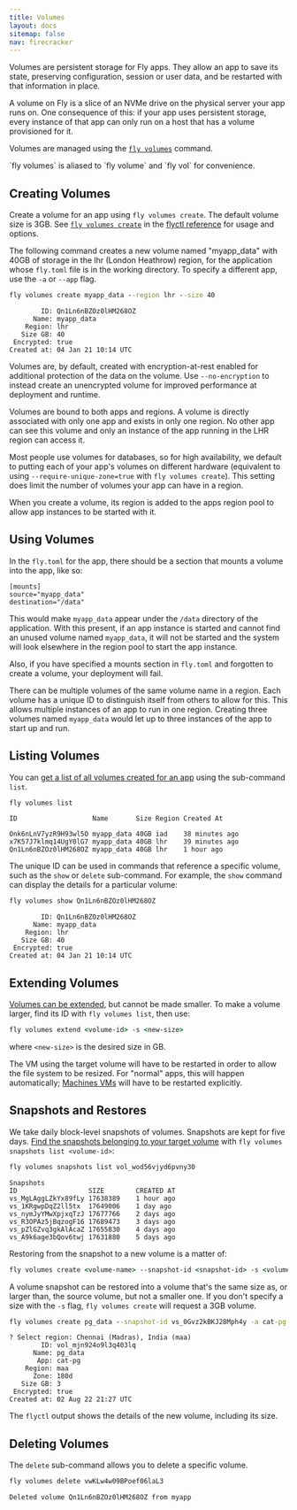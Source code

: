 ```yaml
---
title: Volumes
layout: docs
sitemap: false
nav: firecracker
---
```


Volumes are persistent storage for Fly apps. They allow an app to save its state, preserving configuration, session or user data, and be restarted with that information in place. 

A volume on Fly is a slice of an NVMe drive on the physical server your app runs on. One consequence of this: if your app uses persistent storage, every instance of that app can only run on a host that has a volume provisioned for it.

Volumes are managed using the [`fly volumes`](/docs/flyctl/volumes/) command. 

<div class="callout">`fly volumes` is aliased to `fly volume` and `fly vol` for convenience.</div>

## Creating Volumes

Create a volume for an app using `fly volumes create`. The default volume size is 3GB. See [`fly volumes create`](/docs/flyctl/volumes-create/) in the [flyctl reference](/docs/flyctl) for usage and options.

The following command creates a new volume named "myapp_data" with 40GB of storage in the lhr (London Heathrow) region, for the application whose `fly.toml` file is in the working directory. To specify a different app, use the `-a` or `--app` flag.

```cmd
fly volumes create myapp_data --region lhr --size 40
```
```out
        ID: Qn1Ln6nBZOz0lHM268OZ
      Name: myapp_data
    Region: lhr
   Size GB: 40
 Encrypted: true
Created at: 04 Jan 21 10:14 UTC
```

Volumes are, by default, created with encryption-at-rest enabled for additional protection of the data on the volume. Use `--no-encryption` to instead create an unencrypted volume for improved performance at deployment and runtime.

Volumes are bound to both apps and regions. A volume is directly associated with only one app and exists in only one region. No other app can see this volume and only an instance of the app running in the LHR region can access it.

Most people use volumes for databases, so for high availability, we default to putting each of your app's volumes on different hardware (equivalent to using `--require-unique-zone=true` with `fly volumes create`). This setting does limit the number of volumes your app can have in a region.

When you create a volume, its region is added to the apps region pool to allow app instances to be started with it.

## Using Volumes

In the `fly.toml` for the app, there should be a section that mounts a volume into the app, like so:

```
[mounts]
source="myapp_data"
destination="/data"
```

This would make `myapp_data` appear under the `/data` directory of the application. With this present, if an app instance is started and cannot find an unused volume named `myapp_data`, it will not be started and the system will look elsewhere in the region pool to start the app instance. 

Also, if you have specified a mounts section in `fly.toml` and forgotten to create a volume, your deployment will fail. 

There can be multiple volumes of the same volume name in a region. Each volume has a unique ID to distinguish itself from others to allow for this. This allows multiple instances of an app to run in one region. Creating three volumes named `myapp_data` would let up to three instances of the app to start up and run.

## Listing Volumes

You can [get a list of all volumes created for an app](https://fly.io/docs/flyctl/volumes-list/) using the sub-command `list`. 

```cmd
fly volumes list
```
```out
ID                   Name       Size Region Created At

Onk6nLnV7yzR9H93wl5O myapp_data 40GB iad    38 minutes ago
x7K57J7klmq14UgY0lG7 myapp_data 40GB lhr    39 minutes ago
Qn1Ln6nBZOz0lHM268OZ myapp_data 40GB lhr    1 hour ago
```

The unique ID can be used in commands that reference a specific volume, such as the `show` or `delete` sub-command. For example, the `show` command can display the details for a particular volume:

```cmd
fly volumes show Qn1Ln6nBZOz0lHM268OZ
```
```out
        ID: Qn1Ln6nBZOz0lHM268OZ
      Name: myapp_data
    Region: lhr
   Size GB: 40
 Encrypted: true
Created at: 04 Jan 21 10:14 UTC
```

## Extending Volumes

[Volumes can be extended](https://fly.io/docs/flyctl/volumes-extend/), but cannot be made smaller. To make a volume larger, find its ID with `fly volumes list`, then use:

```cmd
fly volumes extend <volume-id> -s <new-size>
```

where `<new-size>` is the desired size in GB. 

The VM using the target volume will have to be restarted in order to allow the file system to be resized. For "normal" apps, this will happen automatically; [Machines VMs](/docs/reference/machines/) will have to be restarted explicitly.

## Snapshots and Restores

We take daily block-level snapshots of volumes. Snapshots are kept for five days. [Find the snapshots belonging to your target volume](https://fly.io/docs/flyctl/volumes-snapshots-list/) with `fly volumes snapshots list <volume-id>`:


```cmd
fly volumes snapshots list vol_wod56vjyd6pvny30
```
```out
Snapshots
ID                 	SIZE    	CREATED AT
vs_MgLAggLZkYx89fLy	17638389	1 hour ago
vs_1KRgwpDqZ2ll5tx 	17649006	1 day ago
vs_nymJyYMwXpjxqTzJ	17677766	2 days ago
vs_R3OPAz5jBqzogF16	17689473	3 days ago
vs_pZlGZvq3gkAlAcaZ	17655830	4 days ago
vs_A9k6age3bQov6twj	17631880	5 days ago
```

Restoring from the snapshot to a new volume is a matter of:

```cmd
fly volumes create <volume-name> --snapshot-id <snapshot-id> -s <volume-size> [-a <app-name>]
```

A volume snapshot can be restored into a volume that's the same size as, or larger than, the source volume, but not a smaller one. If you don't specify a size with the `-s` flag, `fly volumes create` will request a 3GB volume. 

```cmd
fly volumes create pg_data --snapshot-id vs_0Gvz2kBKJ28Mph4y -a cat-pg
```
```out
? Select region: Chennai (Madras), India (maa)
        ID: vol_mjn924o9l3q403lq
      Name: pg_data
       App: cat-pg
    Region: maa
      Zone: 180d
   Size GB: 3
 Encrypted: true
Created at: 02 Aug 22 21:27 UTC
```

The `flyctl` output shows the details of the new volume, including its size.

## Deleting Volumes

The `delete` sub-command allows you to delete a specific volume.

```cmd
fly volumes delete vwKLw4w09BPoef06laL3
```
```out
Deleted volume Qn1Ln6nBZOz0lHM268OZ from myapp
```




